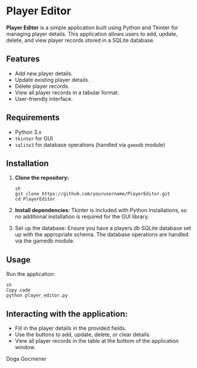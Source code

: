 # Player Editor
**Player Editor** is a simple application built using Python and Tkinter for managing player details. This application allows users to add, update, delete, and view player records stored in a SQLite database.

## Features

- Add new player details.
- Update existing player details.
- Delete player records.
- View all player records in a tabular format.
- User-friendly interface.

## Requirements

- Python 3.x
- `tkinter` for GUI
- `sqlite3` for database operations (handled via `gamedb` module)

## Installation

1. **Clone the repository:**
   ```
   sh
   git clone https://github.com/yourusername/PlayerEditor.git
   cd PlayerEditor
    ```

2. **Install dependencies:**
Tkinter is included with Python installations, so no additional installation is required for the GUI library.

3. Set up the database:
Ensure you have a players.db SQLite database set up with the appropriate schema. The database operations are handled via the gamedb module.

## Usage
Run the application:

```
sh
Copy code
python player_editor.py
 ```

## Interacting with the application:

- Fill in the player details in the provided fields.
- Use the buttons to add, update, delete, or clear details.
- View all player records in the table at the bottom of the application window.



Doga Gocmener
